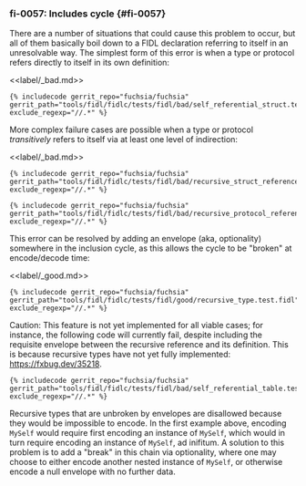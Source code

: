 ### fi-0057: Includes cycle {#fi-0057}

There are a number of situations that could cause this problem to occur, but all
of them basically boil down to a FIDL declaration referring to itself in an
unresolvable way. The simplest form of this error is when a type or protocol
refers directly to itself in its own definition:

<<label/_bad.md>>

```fidl
{% includecode gerrit_repo="fuchsia/fuchsia" gerrit_path="tools/fidl/fidlc/tests/fidl/bad/self_referential_struct.test.fidl" exclude_regexp="//.*" %}
```

More complex failure cases are possible when a type or protocol _transitively_
refers to itself via at least one level of indirection:

<<label/_bad.md>>

```fidl
{% includecode gerrit_repo="fuchsia/fuchsia" gerrit_path="tools/fidl/fidlc/tests/fidl/bad/recursive_struct_reference.test.fidl" exclude_regexp="//.*" %}
```

<!-- TODO(fxbug.dev/109877): Improve example quality. -->
```fidl
{% includecode gerrit_repo="fuchsia/fuchsia" gerrit_path="tools/fidl/fidlc/tests/fidl/bad/recursive_protocol_reference.test.fidl" exclude_regexp="//.*" %}
```

This error can be resolved by adding an envelope (aka, optionality) somewhere in
the inclusion cycle, as this allows the cycle to be "broken" at encode/decode
time:

<<label/_good.md>>

```fidl
{% includecode gerrit_repo="fuchsia/fuchsia" gerrit_path="tools/fidl/fidlc/tests/fidl/good/recursive_type.test.fidl" exclude_regexp="//.*" %}
```

<!-- TODO(fxbug.dev/35218): remove once this feature has landed -->
Caution: This feature is not yet implemented for all viable cases; for instance,
the following code will currently fail, despite including the requisite envelope
between the recursive reference and its definition. This is because recursive
types have not yet fully implemented: <https://fxbug.dev/35218>.

```fidl
{% includecode gerrit_repo="fuchsia/fuchsia" gerrit_path="tools/fidl/fidlc/tests/fidl/bad/self_referential_table.test.fidl" exclude_regexp="//.*" %}
```

Recursive types that are unbroken by envelopes are disallowed because they would
be impossible to encode. In the first example above, encoding `MySelf` would
require first encoding an instance of `MySelf`, which would in turn require
encoding an instance of `MySelf`, ad inifitum. A solution to this problem is to
add a "break" in this chain via optionality, where one may choose to either
encode another nested instance of `MySelf`, or otherwise encode a null envelope
with no further data.
